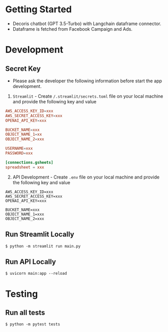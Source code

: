# Getting Started

- Decoris chatbot (GPT 3.5-Turbo) with Langchain dataframe connector.
- Dataframe is fetched from Facebook Campaign and Ads.

# Development
## Secret Key
- Please ask the developer the following information before start the app development.

1. `Streamlit` - Create `/.streamlit/secrets.toml` file on your local machine and provide the following key and value
```toml
AWS_ACCESS_KEY_ID=xxx
AWS_SECRET_ACCESS_KEY=xxx
OPENAI_API_KEY=xxx

BUCKET_NAME=xxx
OBJECT_NAME_1=xx
OBJECT_NAME_2=xxx

USERNAME=xxx
PASSWORD=xxx

[connections.gsheets]
spreadsheet = xxx
```
2. API Development - Create `.env` file on your local machine and provide
the following key and value
```
AWS_ACCESS_KEY_ID=xxx
AWS_SECRET_ACCESS_KEY=xxx
OPENAI_API_KEY=xxx

BUCKET_NAME=xxx
OBJECT_NAME_1=xxx
OBJECT_NAME_2=xxx
```

## Run Streamlit Locally
```
$ python -m streamlit run main.py
```
## Run API Locally
```
$ uvicorn main:app --reload
```

# Testing
## Run all tests
```
$ python -m pytest tests
```